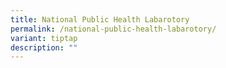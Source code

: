 ```yaml
---
title: National Public Health Labarotory
permalink: /national-public-health-labarotory/
variant: tiptap
description: ""
---
```

